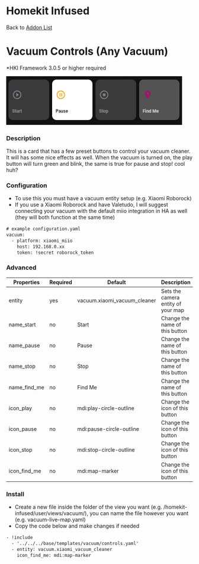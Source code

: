 # Homekit Infused

Back to [Addon List](../addon_list.md)

# Vacuum Controls (Any Vacuum)
*HKI Framework 3.0.5 or higher required

![Homekit Infused](../images/vacuum-controls-preset.png)

### Description
This is a card that has a few preset buttons to control your vacuum cleaner. It will has some nice effects as well. When the vacuum is turned on, the play button will turn green and blink, the same is true for pause and stop! cool huh?

### Configuration
- To use this you must have a vacuum entity setup (e.g. Xiaomi Roborock)
- If you use a Xiaomi Roborock and have Valetudo, I will suggest connecting your vacuum with the default miio integration in HA as well (they will both function at the same time)
```
# example configuration.yaml
vacuum:
  - platform: xiaomi_miio
    host: 192.168.0.xx
    token: !secret roborock_token
```

### Advanced

| Properties | Required | Default | Description |
|----------------------------------|-------------|----------------------------------|----------------------------------------------------------------------------------------------------------------------------------------------------------------------|
| entity | yes | vacuum.xiaomi_vacuum_cleaner | Sets the camera entity of your map |
| name_start | no | Start | Change the name of this button |
| name_pause | no | Pause | Change the name of this button |
| name_stop | no | Stop | Change the name of this button |
| name_find_me | no | Find Me | Change the name of this button |
| icon_play | no | mdi:play-circle-outline | Change the icon of this button |
| icon_pause | no | mdi:pause-circle-outline | Change the icon of this button |
| icon_stop | no | mdi:stop-circle-outline | Change the icon of this button |
| icon_find_me | no | mdi:map-marker | Change the icon of this button |

### Install
- Create a new file inside the folder of the view you want (e.g. /homekit-infused/user/views/vacuum/), you can name the file however you want (e.g. vacuum-live-map.yaml)
- Copy the code below and make changes if needed

```
- !include
  - '../../../base/templates/vacuum/controls.yaml'
  - entity: vacuum.xiaomi_vacuum_cleaner
    icon_find_me: mdi:map-marker
```
